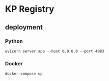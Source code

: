 # KP Registry

## deployment

### Python

`uvicorn server:app --host 0.0.0.0 --port 4983`

### Docker

`docker-compose up`
